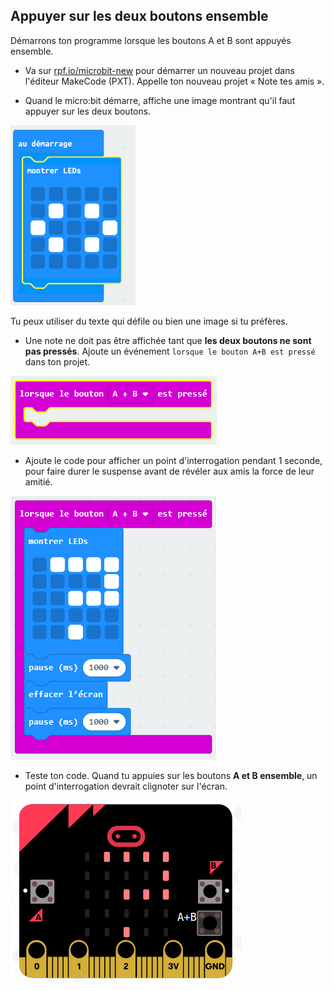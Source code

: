 ## Appuyer sur les deux boutons ensemble

Démarrons ton programme lorsque les boutons A et B sont appuyés ensemble.

+ Va sur <a href="https://rpf.io/microbit-new" target="_blank">rpf.io/microbit-new</a> pour démarrer un nouveau projet dans l'éditeur MakeCode (PXT). Appelle ton nouveau projet « Note tes amis ».

+ Quand le micro:bit démarre, affiche une image montrant qu'il faut appuyer sur les deux boutons.

![capture d'écran](images/rate-start-img.png)

Tu peux utiliser du texte qui défile ou bien une image si tu préfères.

+ Une note ne doit pas être affichée tant que **les deux boutons ne sont pas pressés**. Ajoute un événement `lorsque le bouton A+B est pressé` dans ton projet.

![capture d'écran](images/rate-ab.png)

+ Ajoute le code pour afficher un point d'interrogation pendant 1 seconde, pour faire durer le suspense avant de révéler aux amis la force de leur amitié.

![capture d'écran](images/rate-question.png)

+ Teste ton code. Quand tu appuies sur les boutons **A et B ensemble**, un point d'interrogation devrait clignoter sur l'écran.

![capture d'écran](images/rate-question-test.png)